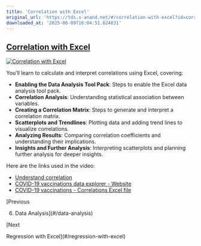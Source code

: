 ```yaml
---
title: 'Correlation with Excel'
original_url: 'https://tds.s-anand.net/#/correlation-with-excel?id=correlation-with-excel'
downloaded_at: '2025-06-09T16:04:51.824031'
---
```

[Correlation with Excel](#/correlation-with-excel?id=correlation-with-excel)
----------------------------------------------------------------------------

[![Correlation with Excel](https://i.ytimg.com/vi_webp/lXHCyhO7DmY/sddefault.webp)](https://youtu.be/lXHCyhO7DmY)

You’ll learn to calculate and interpret correlations using Excel, covering:

* **Enabling the Data Analysis Tool Pack**: Steps to enable the Excel data analysis tool pack.
* **Correlation Analysis**: Understanding statistical association between variables.
* **Creating a Correlation Matrix**: Steps to generate and interpret a correlation matrix.
* **Scatterplots and Trendlines**: Plotting data and adding trend lines to visualize correlations.
* **Analyzing Results**: Comparing correlation coefficients and understanding their implications.
* **Insights and Further Analysis**: Interpreting scatterplots and planning further analysis for deeper insights.

Here are the links used in the video:

* [Understand correlation](https://www.khanacademy.org/math/ap-statistics/bivariate-data-ap/correlation-coefficient-r/v/correlation-coefficient-intuition-examples)
* [COVID-19 vaccinations data explorer - Website](https://ourworldindata.org/covid-vaccinations?country=OWID_WRL)
* [COVID-19 vaccinations - Correlations Excel file](https://docs.google.com/spreadsheets/d/1_vQF2i5ubKmHQMBqoTwsu6AlevWsQtTD/view#gid=790744269)

[Previous

6. Data Analysis](#/data-analysis)

[Next

Regression with Excel](#/regression-with-excel)
